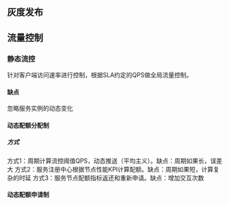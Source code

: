## 灰度发布

## 流量控制

### 静态流控
针对客户端访问速率进行控制，根据SLA约定的QPS做全局流量控制。

#### 缺点
忽略服务实例的动态变化

#### 动态配额分配制
##### 方式
方式1：周期计算流控阈值QPS，动态推送（平均主义）。缺点：周期如果长，误差大
方式2：服务注册中心根据节点性能KPI计算配额。缺点：周期如果短，计算复杂的时延
方式3：服务节点配额指标返还和重新申请。缺点：增加交互次数

#### 动态配额申请制



